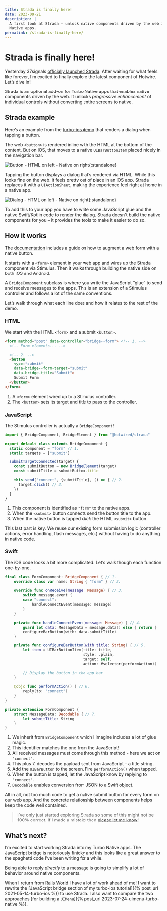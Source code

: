 ```yaml
---
title: Strada is finally here!
date: 2023-09-21
description: |
  A first look at Strada – unlock native components driven by the web in Turbo
  Native apps.
permalink: /strada-is-finally-here/
---
```


# Strada is finally here!

Yesterday 37signals [officially launched Strada](https://dev.37signals.com/announcing-strada/). After waiting for what feels like forever, I’m excited to finally explore the latest component of Hotwire. Let’s dive in!

Strada is an optional add-on for Turbo Native apps that enables native components driven by the web. It unlocks _progressive enhancement_ of individual controls without converting entire screens to native.

## Strada example

Here’s an example from the [turbo-ios demo](https://github.com/hotwired/turbo-ios/tree/main/Demo) that renders a dialog when tapping a button.

The web `<button>` is rendered inline with the HTML at the bottom of the content. But on iOS, that moves to a native `UIBarButtonItem` placed nicely in the navigation bar.

![Button - HTML on left - Native on right](/images/strada-button.png){:standalone}

Tapping the button displays a dialog that’s rendered via HTML. While this looks fine on the web, it feels pretty out of place in an iOS app. Strada replaces it with a `UIActionSheet`, making the experience feel right at home in a native app.

![Dialog - HTML on left - Native on right](/images/strada-dialog.png){:standalone}

To add this to your app you have to write some JavaScript glue and the native Swift/Kotlin code to render the dialog. Strada doesn't build the native components for you – it provides the tools to make it easier to do so.

## How it works

The [documentation](https://strada.hotwired.dev/handbook/how-it-works) includes a guide on how to augment a web form with a native button.

It starts with a `<form>` element in your web app and wires up the Strada component via Stimulus. Then it walks through building the native side on both iOS and Android.

A `BridgeComponent` subclass is where you write the JavaScript “glue” to send and receive messages to the apps. This is an extension of a Stimulus controller and follows a lot of the same conventions.

Let’s walk through what each line does and how it relates to the rest of the demo.

### HTML

We start with the HTML `<form>` and a submit `<button>`.

```html
<form method="post" data-controller="bridge--form"> <!-- 1. -->
  <!-- Form elements... -->

  <!-- 2. -->
  <button
    type="submit"
    data-bridge--form-target="submit"
    data-bridge-title="Submit">
    Submit Form
  </button>
</form>
```

1. A `<form>` element wired up to a Stimulus controller.
2. The `<button>` sets its target and title to pass to the controller.

### JavaScript

The Stimulus controller is actually a `BridgeComponent`!

```jsx
import { BridgeComponent, BridgeElement } from "@hotwired/strada"

export default class extends BridgeComponent {
  static component = "form" // 1.
  static targets = ["submit"]

  submitTargetConnected(target) {
    const submitButton = new BridgeElement(target)
    const submitTitle = submitButton.title

    this.send("connect", {submitTitle}, () => { // 2.
      target.click() // 3.
    })
  }
}
```

1. This component is identified as `"form"` to the native apps.
2. When the `<submit>` button connects send the button title to the app.
3. When the native button is tapped _click_ the HTML `<submit>` button.

This last part is key. We reuse our existing form submission logic (controller actions, error handling, flash messages, etc.) without having to do anything in native code.

### Swift

The iOS code looks a bit more complicated. Let’s walk though each function one-by-one.

```swift
final class FormComponent: BridgeComponent { // 1.
    override class var name: String { "form" } // 2.

    override func onReceive(message: Message) { // 3.
        switch message.event {
        case "connect":
            handleConnectEvent(message: message)
        }
    }

    private func handleConnectEvent(message: Message) { // 4.
        guard let data: MessageData = message.data() else { return }
        configureBarButton(with: data.submitTitle)
    }

    private func configureBarButton(with title: String) { // 5.
        let item = UIBarButtonItem(title: title,
                                   style: .plain,
                                   target: self,
                                   action: #selector(performAction))

        // Display the button in the app bar
    }

    @objc func performAction() { // 6.
        reply(to: "connect")
    }
}

private extension FormComponent {
    struct MessageData: Decodable { // 7.
        let submitTitle: String
    }
}
```

1. We inherit from `BridgeComponent` which I imagine includes a lot of glue magic.
2. This identifier matches the one from the JavaScript!
3. All received messages must come through this method - here we act on `"connect"`.
4. This plus 7. decodes the payload sent from JavaScript - a title string.
5. Add the `UIBarButton` to the screen. Fire `performAction()` when tapped.
6. When the button is tapped, let the JavaScript know by replying to `"connect"`.
7. `Decodable` enables conversion from JSON to a Swift object.

All in all, not too much code to get a native submit button for every form on our web app. And the concrete relationship between components helps keep the code well contained.

> I’ve only just started exploring Strada so some of this might not be 100% correct. If I made a mistake then [please let me know](mailto:joe@masilotti.com)!

## What’s next?

I’m excited to start working Strada into my Turbo Native apps. The JavaScript bridge is notoriously finicky and this looks like a great answer to the spaghetti code I’ve been writing for a while.

Being able to reply *directly* to a message is going to simplify a lot of behavior around native components.

When I return from [Rails World](https://rubyonrails.org/world/agenda/day-2/6-joe-masilotti-se4ssion) I have a lot of work ahead of me! I want to rewrite the [JavaScript bridge section of my turbo-ios tutorial]({% post_url 2021-05-14-turbo-ios %}) to use Strada. I also want to compare the two approaches [for building a `UIMenu`]({% post_url 2023-07-24-uimenu-turbo-native %}).
